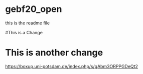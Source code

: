 # gebf20_open
this is the readme file

#This is a Change


# This is another change
https://boxup.uni-potsdam.de/index.php/s/gAbm3ORPPGDeQt2
